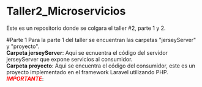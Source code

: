 # Taller2_Microservicios
Este es un repositorio donde se colgara el taller #2, parte 1 y 2.

#Parte 1
Para la parte 1 del taller se encuentran las carpetas "jerseyServer" y "proyecto". <br>
<b>Carpeta jerseyServer</b>: Aqui se ecnuentra el código del servidor jerseyServer que expone servicios al consumidor. <br>
<b>Carpeta proyecto</b>: Aqui se encuentra el código del consumidor, este es un proyecto implementado en el framework Laravel utilizando PHP. <span style="color: red"><i><b>IMPORTANTE</b></i></span>: 

